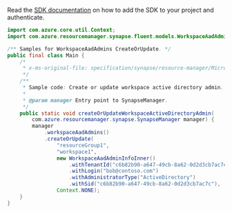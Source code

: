 Read the [SDK documentation](https://github.com/Azure/azure-sdk-for-java/blob/azure-resourcemanager-synapse_1.0.0-beta.2/sdk/synapse/azure-resourcemanager-synapse/README.md) on how to add the SDK to your project and authenticate.

```java
import com.azure.core.util.Context;
import com.azure.resourcemanager.synapse.fluent.models.WorkspaceAadAdminInfoInner;

/** Samples for WorkspaceAadAdmins CreateOrUpdate. */
public final class Main {
    /*
     * x-ms-original-file: specification/synapse/resource-manager/Microsoft.Synapse/stable/2021-06-01/examples/CreateOrUpdateWorkspaceAadAdmin.json
     */
    /**
     * Sample code: Create or update workspace active directory admin.
     *
     * @param manager Entry point to SynapseManager.
     */
    public static void createOrUpdateWorkspaceActiveDirectoryAdmin(
        com.azure.resourcemanager.synapse.SynapseManager manager) {
        manager
            .workspaceAadAdmins()
            .createOrUpdate(
                "resourceGroup1",
                "workspace1",
                new WorkspaceAadAdminInfoInner()
                    .withTenantId("c6b82b90-a647-49cb-8a62-0d2d3cb7ac7c")
                    .withLogin("bob@contoso.com")
                    .withAdministratorType("ActiveDirectory")
                    .withSid("c6b82b90-a647-49cb-8a62-0d2d3cb7ac7c"),
                Context.NONE);
    }
}
```
